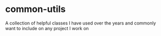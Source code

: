 # common-utils
A collection of helpful classes I have used over the years and commonly want to include on any project I work on
